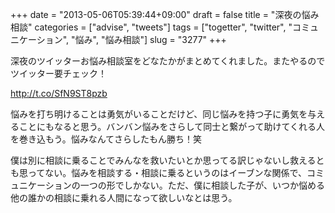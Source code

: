 +++
date = "2013-05-06T05:39:44+09:00"
draft = false
title = "深夜の悩み相談"
categories = ["advise", "tweets"]
tags = ["togetter", "twitter", "コミュニケーション", "悩み", "悩み相談"]
slug = "3277"
+++

深夜のツイッターお悩み相談室をどなたかがまとめてくれました。またやるのでツイッター要チェック！

<a href="http://t.co/SfN9ST8pzb">http://t.co/SfN9ST8pzb</a>

悩みを打ち明けることは勇気がいることだけど、同じ悩みを持つ子に勇気を与えることにもなると思う。バンバン悩みをさらして同士と繋がって助けてくれる人を巻き込もう。悩みなんてさらしたもん勝ち！笑

僕は別に相談に乗ることでみんなを救いたいとか思ってる訳じゃないし救えるとも思ってない。悩みを相談する・相談に乗るというのはイーブンな関係で、コミュニケーションの一つの形でしかない。ただ、僕に相談した子が、いつか悩める他の誰かの相談に乗れる人間になって欲しいなとは思う。
